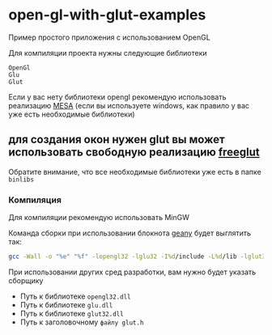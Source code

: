 # open-gl-with-glut-examples

Пример простого приложения с использованием OpenGL

Для компиляции проекта нужны следующие библиотеки

```
OpenGl
Glu
Glut
```

Если у вас нету библиотеки opengl рекомендую использовать реализацию [MESA](http://www.mesa3d.org/)
(если вы используете windows, как правило у вас уже есть необходимые библиотеки)

для создания окон нужен glut
вы может использовать свободную реализацию [freeglut](http://freeglut.sourceforge.net/)
---
Обратите внимание, что все необходимые библиотеки уже есть в папке ```binlibs```

### Компиляция

Для компиляции рекомендую использовать MinGW

Команда сборки при использовании блокнота [geany](http://www.geany.org/) будет выглятить так:
```bash
gcc -Wall -o "%e" "%f" -lopengl32 -lglu32 -I%d/include -L%d/lib -lglut32
```
При использовании других сред разработки, вам нужно будет указать сборщику 
* Путь к библиотеке ```opengl32.dll```
* Путь к библиотеке ```glu.dll```
* Путь к библиотеке ```glut32.dll```
* Путь к заголовочному ```файлу glut.h```

